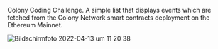 Colony Coding Challenge. A simple list that displays events which are fetched from the Colony Network smart contracts deployment on the Ethereum Mainnet.

![Bildschirmfoto 2022-04-13 um 11 20 38](https://user-images.githubusercontent.com/48444166/163265614-7205f19a-e6e5-47bc-9198-03751046e340.png)

